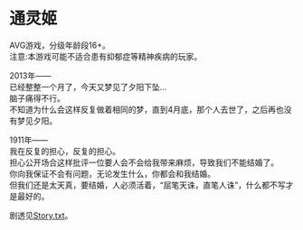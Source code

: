 # 通灵姬
AVG游戏，分级年龄段16+。  
注意:本游戏可能不适合患有抑郁症等精神疾病的玩家。  

2013年——  
已经整整一个月了，今天又梦见了夕阳下坠...  
脑子痛得不行。  
不知道为什么会这样反复做着相同的梦，直到4月底，那个人去世了，之后再也没有梦见夕阳。  

1911年——  
我在反复的担心，反复的担心。  
担心公开场合这样批评一位要人会不会给我带来麻烦，导致我们不能结婚了。  
你向我保证不会有问题，无论发生什么，你都会和我结婚。  
但我们还是太天真，要结婚，人必须活着，“屈笔天诛，直笔人诛”，什么都不写才是最好的。

剧透见[Story.txt](https://github.com/SnowyYANG/TongLingHime/blob/master/Story.txt)。
